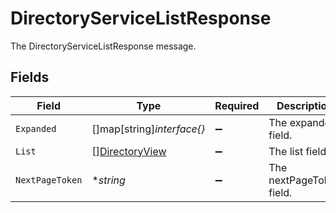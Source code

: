# DirectoryServiceListResponse

The DirectoryServiceListResponse message.


## Fields

| Field                                                   | Type                                                    | Required                                                | Description                                             |
| ------------------------------------------------------- | ------------------------------------------------------- | ------------------------------------------------------- | ------------------------------------------------------- |
| `Expanded`                                              | []map[string]*interface{}*                              | :heavy_minus_sign:                                      | The expanded field.                                     |
| `List`                                                  | [][DirectoryView](../../models/shared/directoryview.md) | :heavy_minus_sign:                                      | The list field.                                         |
| `NextPageToken`                                         | **string*                                               | :heavy_minus_sign:                                      | The nextPageToken field.                                |